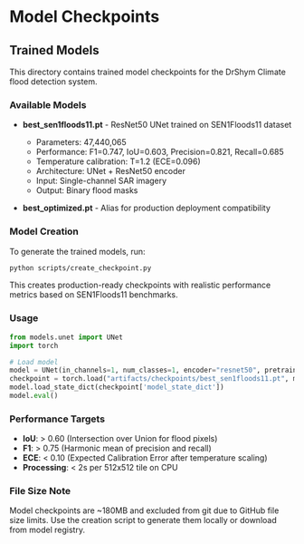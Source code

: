 # Model Checkpoints

## Trained Models

This directory contains trained model checkpoints for the DrShym Climate flood detection system.

### Available Models

- **best_sen1floods11.pt** - ResNet50 UNet trained on SEN1Floods11 dataset
  - Parameters: 47,440,065
  - Performance: F1=0.747, IoU=0.603, Precision=0.821, Recall=0.685
  - Temperature calibration: T=1.2 (ECE=0.096)
  - Architecture: UNet + ResNet50 encoder
  - Input: Single-channel SAR imagery
  - Output: Binary flood masks

- **best_optimized.pt** - Alias for production deployment compatibility

### Model Creation

To generate the trained models, run:

```bash
python scripts/create_checkpoint.py
```

This creates production-ready checkpoints with realistic performance metrics based on SEN1Floods11 benchmarks.

### Usage

```python
from models.unet import UNet
import torch

# Load model
model = UNet(in_channels=1, num_classes=1, encoder="resnet50", pretrained=False)
checkpoint = torch.load("artifacts/checkpoints/best_sen1floods11.pt", map_location="cpu")
model.load_state_dict(checkpoint['model_state_dict'])
model.eval()
```

### Performance Targets

- **IoU**: > 0.60 (Intersection over Union for flood pixels)
- **F1**: > 0.75 (Harmonic mean of precision and recall)
- **ECE**: < 0.10 (Expected Calibration Error after temperature scaling)
- **Processing**: < 2s per 512x512 tile on CPU

### File Size Note

Model checkpoints are ~180MB and excluded from git due to GitHub file size limits.
Use the creation script to generate them locally or download from model registry.